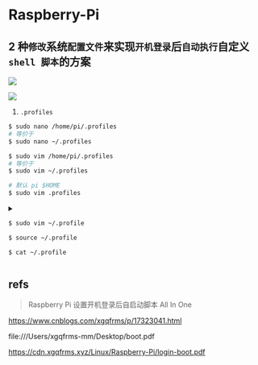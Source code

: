 # Raspberry-Pi


## 2 种`修改`系统`配置文件`来实现`开机登录`后`自动执行`自定义 `shell 脚本`的方案


![](https://img2023.cnblogs.com/blog/740516/202304/740516-20230417110521552-824138840.png)


![](https://img2023.cnblogs.com/blog/740516/202304/740516-20230417112016225-267701374.png)



1. `.profiles`

```sh
$ sudo nano /home/pi/.profiles
# 等价于
$ sudo nano ~/.profiles

$ sudo vim /home/pi/.profiles
# 等价于
$ sudo vim ~/.profiles

# 默认 pi $HOME
$ sudo vim .profiles

```


<details>

<summary>


```sh
$ sudo vim ~/.profile

$ source ~/.profile

$ cat ~/.profile
```

</summary>


```sh
# ~/.profile: executed by the command interpreter for login shells.
# This file is not read by bash(1), if ~/.bash_profile or ~/.bash_login
# exists.
# see /usr/share/doc/bash/examples/startup-files for examples.
# the files are located in the bash-doc package.

# the default umask is set in /etc/profile; for setting the umask
# for ssh logins, install and configure the libpam-umask package.
#umask 022

# if running bash
if [ -n "$BASH_VERSION" ]; then
    # include .bashrc if it exists
    if [ -f "$HOME/.bashrc" ]; then
	. "$HOME/.bashrc"
    fi
fi

# set PATH so it includes user's private bin if it exists
if [ -d "$HOME/bin" ] ; then
    PATH="$HOME/bin:$PATH"
fi

# set PATH so it includes user's private bin if it exists
if [ -d "$HOME/.local/bin" ] ; then
    PATH="$HOME/.local/bin:$PATH"
fi

echo "每次登录自动执行脚本 ✅"
bash /home/pi/Desktop/ip-program.sh

```



</details>

## refs

> Raspberry Pi 设置开机登录后自启动脚本 All In One

https://www.cnblogs.com/xgqfrms/p/17323041.html


file:///Users/xgqfrms-mm/Desktop/boot.pdf

https://cdn.xgqfrms.xyz/Linux/Raspberry-Pi/login-boot.pdf





